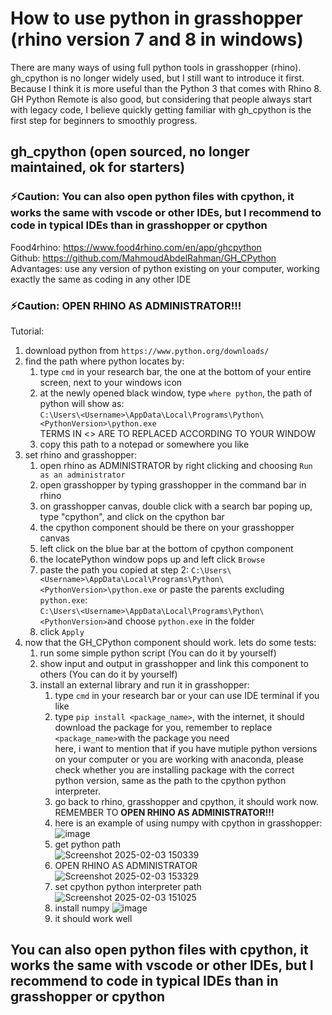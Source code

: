 # How to use python in grasshopper (rhino version 7 and 8 in windows)  
There are many ways of using full python tools in grasshopper (rhino). gh_cpython is no longer widely used, but I still want to introduce it first. Because I think it is more useful than the Python 3 that comes with Rhino 8. GH Python Remote is also good, but considering that people always start with legacy code, I believe quickly getting familiar with gh_cpython is the first step for beginners to smoothly progress.
## gh_cpython (open sourced, no longer maintained, ok for starters)
### ⚡Caution: You can also open python files with cpython, it works the same with vscode or other IDEs, but I recommend to code in typical IDEs than in grasshopper or cpython
Food4rhino: https://www.food4rhino.com/en/app/ghcpython  
Github: https://github.com/MahmoudAbdelRahman/GH_CPython  
Advantages: use any version of python existing on your computer, working exactly the same as coding in any other IDE  
### ⚡Caution: **OPEN RHINO AS ADMINISTRATOR!!!**  
Tutorial:
1. download python from `https://www.python.org/downloads/`
2. find the path where python locates by:
   1. type `cmd` in your research bar, the one at the bottom of your entire screen, next to your windows icon  
   2. at the newly opened black window, type `where python`, the path of python will show as:  
      `C:\Users\<Username>\AppData\Local\Programs\Python\<PythonVersion>\python.exe`  
      TERMS IN <> ARE TO REPLACED ACCORDING TO YOUR WINDOW
   3. copy this path to a notepad or somewhere you like
3. set rhino and grasshopper:
   1. open rhino as ADMINISTRATOR by right clicking and choosing `Run as an administrator`
   2. open grasshopper by typing grasshopper in the command bar in rhino
   3. on grasshopper canvas, double click with a search bar poping up, type "cpython", and click on the cpython bar
   4. the cpython component should be there on your grasshopper canvas
   5. left click on the blue bar at the bottom of cpython component
   6. the locatePython window pops up and left click `Browse`
   7. paste the path you copied at step 2:
       `C:\Users\<Username>\AppData\Local\Programs\Python\<PythonVersion>\python.exe`
       or paste the parents excluding `python.exe`:  
       `C:\Users\<Username>\AppData\Local\Programs\Python\<PythonVersion>`and choose `python.exe` in the folder
   8. click `Apply`
4. now that the GH_CPython component should work. lets do some tests:  
   1. run some simple python script (You can do it by yourself)
   2. show input and output in grasshopper and link this component to others (You can do it by yourself)
   3. install an external library and run it in grasshopper:
      1. type `cmd` in your research bar or your can use IDE terminal if you like
      2. type `pip install <package_name>`, with the internet, it should download the package for you, remember to replace `<package_name>`with the package you need  
         here, i want to mention that if you have mutiple python versions on your computer or you are working with anaconda, please check whether you are installing package with the correct python version, same as the path to the cpython python interpreter.
      4. go back to rhino, grasshopper and cpython, it should work now. REMEMBER TO **OPEN RHINO AS ADMINISTRATOR!!!**
      5. here is an example of using numpy with cpython in grasshopper:
      ![image](https://github.com/user-attachments/assets/f41026f6-d778-4f89-9e93-5267686d6612)  
      1. get python path  
      ![Screenshot 2025-02-03 150339](https://github.com/user-attachments/assets/d259c688-88cd-41e1-b490-139d650b2b61)  
      2. OPEN RHINO AS ADMINISTRATOR
      ![Screenshot 2025-02-03 153329](https://github.com/user-attachments/assets/f62f371f-823b-4409-af91-86e3fe27d324)  
      3. set cpython python interpreter path
      ![Screenshot 2025-02-03 151025](https://github.com/user-attachments/assets/6871cdf3-850f-476d-82d2-09cb27379547)
      4. install numpy
      ![image](https://github.com/user-attachments/assets/135b29e2-84e2-498f-9e85-9a59a59c3dd6)
      5. it should work well
## You can also open python files with cpython, it works the same with vscode or other IDEs, but I recommend to code in typical IDEs than in grasshopper or cpython





      
